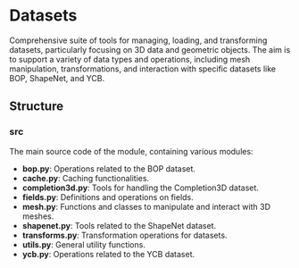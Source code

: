 # Datasets

Comprehensive suite of tools for managing, loading, and transforming datasets,
particularly focusing on 3D data and geometric objects. The aim is to support a variety of data types and
operations, including mesh manipulation, transformations, and interaction with specific datasets like BOP, ShapeNet, and
YCB.

## Structure

### src

The main source code of the module, containing various modules:

- **bop.py**: Operations related to the BOP dataset.
- **cache.py**: Caching functionalities.
- **completion3d.py**: Tools for handling the Completion3D dataset.
- **fields.py**: Definitions and operations on fields.
- **mesh.py**: Functions and classes to manipulate and interact with 3D meshes.
- **shapenet.py**: Tools related to the ShapeNet dataset.
- **transforms.py**: Transformation operations for datasets.
- **utils.py**: General utility functions.
- **ycb.py**: Operations related to the YCB dataset.
